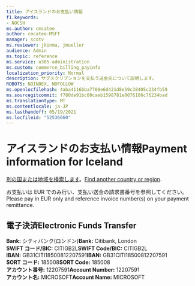 ```yaml
---
title: アイスランドのお支払い情報
f1.keywords:
- NOCSH
ms.author: cmcatee
author: cmcatee-MSFT
manager: scotv
ms.reviewer: jkinma, jmueller
audience: Admin
ms.topic: reference
ms.service: o365-administration
ms.custom: commerce_billing_payinfo
localization_priority: Normal
description: サブスクリプションを支払う送金先について説明します。
ROBOTS: NOINDEX, NOFOLLOW
ms.openlocfilehash: 4aba4116bba7700e6d421d8e59c38405c234fb59
ms.sourcegitcommit: f780de91bc00caeb1598781e0076106c76234bad
ms.translationtype: MT
ms.contentlocale: ja-JP
ms.lasthandoff: 05/19/2021
ms.locfileid: "52536660"
---
```

# <a name="payment-information-for-iceland"></a><span data-ttu-id="c5a57-103">アイスランドのお支払い情報</span><span class="sxs-lookup"><span data-stu-id="c5a57-103">Payment information for Iceland</span></span>

<span data-ttu-id="c5a57-104">[別の国または地域を検索します](../billing-and-payments/pay-for-your-subscription.md)。</span><span class="sxs-lookup"><span data-stu-id="c5a57-104">[Find another country or region](../billing-and-payments/pay-for-your-subscription.md).</span></span>

<span data-ttu-id="c5a57-105">お支払いは EUR でのみ行い、支払い送金の請求書番号を参照してください。</span><span class="sxs-lookup"><span data-stu-id="c5a57-105">Please pay in EUR only and reference invoice number(s) on your payment remittance.</span></span>

## <a name="electronic-funds-transfer"></a><span data-ttu-id="c5a57-106">電子決済</span><span class="sxs-lookup"><span data-stu-id="c5a57-106">Electronic Funds Transfer</span></span>

<span data-ttu-id="c5a57-107">**Bank:** シティバンク(ロンドン)</span><span class="sxs-lookup"><span data-stu-id="c5a57-107">**Bank:** Citibank, London</span></span>  
<span data-ttu-id="c5a57-108">**SWIFT コード/BIC:** CITIGB2L</span><span class="sxs-lookup"><span data-stu-id="c5a57-108">**SWIFT Code/BIC:** CITIGB2L</span></span>  
<span data-ttu-id="c5a57-109">**IBAN:** GB31CITI18500812207591</span><span class="sxs-lookup"><span data-stu-id="c5a57-109">**IBAN:** GB31CITI18500812207591</span></span>  
<span data-ttu-id="c5a57-110">**SORT コード:** 185008</span><span class="sxs-lookup"><span data-stu-id="c5a57-110">**SORT Code:** 185008</span></span>  
<span data-ttu-id="c5a57-111">**アカウント番号:** 12207591</span><span class="sxs-lookup"><span data-stu-id="c5a57-111">**Account Number:** 12207591</span></span>  
<span data-ttu-id="c5a57-112">**アカウント名:** MICROSOFT</span><span class="sxs-lookup"><span data-stu-id="c5a57-112">**Account Name:** MICROSOFT</span></span>
